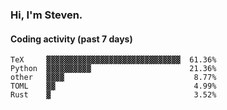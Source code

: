### Hi, I'm Steven.

#### Coding activity (past 7 days)
```
TeX     ▓▓▓▓▓▓▓▓▓▓▓▓▓▓▓▓▓▓▓▓▓▓▓▓▓▓▓▓▓▓  61.36%
Python  ▓▓▓▓▓▓▓▓▓▓                      21.36%
other   ▓▓▓▓                             8.77%
TOML    ▓▓                               4.99%
Rust    ▓                                3.52%
```

